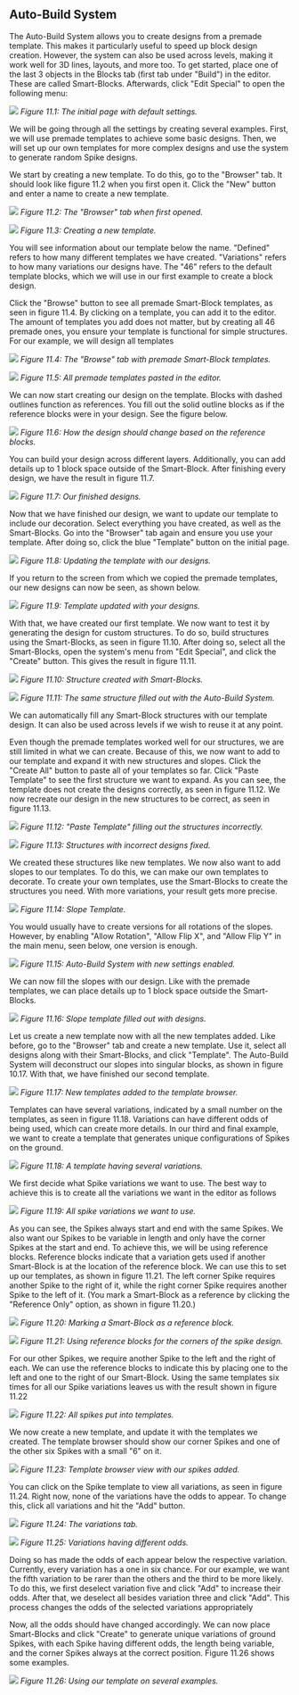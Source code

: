 ## Auto-Build System
The Auto-Build System allows you to create designs from a premade template. This makes it particularly useful to speed up block design creation. However, the system can also be used across levels, making it work well for 3D lines, layouts, and more too. To get started, place one of the last 3 objects in the Blocks tab (first tab under "Build") in the editor. These are called Smart-Blocks. Afterwards, click "Edit Special" to open the following menu:

![](https://guia.editorgd.xyz/assets/img/figures/190.png)
*Figure 11.1: The initial page with default settings.*<br>

We will be going through all the settings by creating several examples. First, we will use premade templates to achieve some basic designs. Then, we will set up our own templates for more complex designs and use the system to generate random Spike designs.

We start by creating a new template. To do this, go to the "Browser" tab. It should look like figure 11.2 when you first open it. Click the "New" button and enter a name to create a new template.

![](https://guia.editorgd.xyz/assets/img/figures/191.png)
*Figure 11.2: The "Browser" tab when first opened.*<br>

![](https://guia.editorgd.xyz/assets/img/figures/192.png)
*Figure 11.3: Creating a new template.*<br>

You will see information about our template below the name. "Defined" refers to how many different templates we have created. "Variations" refers to how many variations our designs have. The "46" refers to the default template blocks, which we will use in our first example to create a block design.

Click the "Browse" button to see all premade Smart-Block templates, as seen in figure 11.4. By clicking on a template, you can add it to the editor. The amount of templates you add does not matter, but by creating all 46 premade ones, you ensure your template is functional for simple structures. For our example, we will design all templates

![](https://guia.editorgd.xyz/assets/img/figures/193.png)
*Figure 11.4: The "Browse" tab with premade Smart-Block templates.*<br>

![](https://guia.editorgd.xyz/assets/img/figures/194.png)
*Figure 11.5: All premade templates pasted in the editor.*<br>

We can now start creating our design on the template. Blocks with dashed outlines function as references. You fill out the solid outline blocks as if the reference blocks were in your design. See the figure below.

![](https://guia.editorgd.xyz/assets/img/figures/195.png)
*Figure 11.6: How the design should change based on the reference blocks.*<br>

You can build your design across different layers. Additionally, you can add details up to 1 block space outside of the Smart-Block. After finishing every design, we have the result in figure 11.7.

![](https://guia.editorgd.xyz/assets/img/figures/196.png)
*Figure 11.7: Our finished designs.*<br>

Now that we have finished our design, we want to update our template to include our decoration. Select everything you have created, as well as the Smart-Blocks. Go into the "Browser" tab again and ensure you use your template. After doing so, click the blue "Template" button on the initial page.

![](https://guia.editorgd.xyz/assets/img/figures/197.png)
*Figure 11.8: Updating the template with our designs.*<br>

If you return to the screen from which we copied the premade templates, our new designs can now be seen, as shown below.

![](https://guia.editorgd.xyz/assets/img/figures/198.png)
*Figure 11.9: Template updated with your designs.*<br>

With that, we have created our first template. We now want to test it by generating the design for custom structures. To do so, build structures using the Smart-Blocks, as seen in figure 11.10. After doing so, select all the Smart-Blocks, open the system's menu from "Edit Special", and click the "Create" button. This gives the result in figure 11.11.

![](https://guia.editorgd.xyz/assets/img/figures/199.png)
*Figure 11.10: Structure created with Smart-Blocks.*<br>

![](https://guia.editorgd.xyz/assets/img/figures/200.png)
*Figure 11.11: The same structure filled out with the Auto-Build System.*<br>

We can automatically fill any Smart-Block structures with our template design. It can also be used across levels if we wish to reuse it at any point.

Even though the premade templates worked well for our structures, we are still limited in what we can create. Because of this, we now want to add to our template and expand it with new structures and slopes. Click the "Create All" button to paste all of your templates so far. Click "Paste Template" to see the first structure we want to expand. As you can see, the template does not create the designs correctly, as seen in figure 11.12. We now recreate our design in the new structures to be correct, as seen in figure 11.13.

![](https://guia.editorgd.xyz/assets/img/figures/201.png)
*Figure 11.12: "Paste Template" filling out the structures incorrectly.*<br>

![](https://guia.editorgd.xyz/assets/img/figures/202.png)
*Figure 11.13: Structures with incorrect designs fixed.*<br>

We created these structures like new templates. We now also want to add slopes to our templates. To do this, we can make our own templates to decorate. To create your own templates, use the Smart-Blocks to create the structures you need. With more variations, your result gets more precise.

![](https://guia.editorgd.xyz/assets/img/figures/203.png)
*Figure 11.14: Slope Template.*<br>

You would usually have to create versions for all rotations of the slopes. However, by enabling "Allow Rotation", "Allow Flip X", and "Allow Flip Y" in the main menu, seen below, one version is enough.

![](https://guia.editorgd.xyz/assets/img/figures/204.png)
*Figure 11.15: Auto-Build System with new settings enabled.*<br>

We can now fill the slopes with our design. Like with the premade templates, we can place details up to 1 block space outside the Smart-Blocks.

![](https://guia.editorgd.xyz/assets/img/figures/205.png)
*Figure 11.16: Slope template filled out with designs.*<br>

Let us create a new template now with all the new templates added. Like before, go to the "Browser" tab and create a new template. Use it, select all designs along with their Smart-Blocks, and click "Template". The Auto-Build System will deconstruct our slopes into singular blocks, as shown in figure 10.17. With that, we have finished our second template.

![](https://guia.editorgd.xyz/assets/img/figures/206.png)
*Figure 11.17: New templates added to the template browser.*<br>

Templates can have several variations, indicated by a small number on the templates, as seen in figure 11.18. Variations can have different odds of being used, which can create more details. In our third and final example, we want to create a template that generates unique configurations of Spikes on the ground.

![](https://guia.editorgd.xyz/assets/img/figures/207.png)
*Figure 11.18: A template having several variations.*<br>

We first decide what Spike variations we want to use. The best way to achieve this is to create all the variations we want in the editor as follows

![](https://guia.editorgd.xyz/assets/img/figures/208.png)
*Figure 11.19: All spike variations we want to use.*<br>

As you can see, the Spikes always start and end with the same Spikes. We also want our Spikes to be variable in length and only have the corner Spikes at the start and end. To achieve this, we will be using reference blocks. Reference blocks indicate that a variation gets used if another Smart-Block is at the location of the reference block. We can use this to set up our templates, as shown in figure 11.21. The left corner Spike requires another Spike to the right of it, while the right corner Spike requires another Spike to the left of it. (You mark a Smart-Block as a reference by clicking the "Reference Only" option, as shown in figure 11.20.)

![](https://guia.editorgd.xyz/assets/img/figures/209.png)
*Figure 11.20: Marking a Smart-Block as a reference block.*<br>

![](https://guia.editorgd.xyz/assets/img/figures/210.png)
*Figure 11.21: Using reference blocks for the corners of the spike design.*<br>

For our other Spikes, we require another Spike to the left and the right of each. We can use the reference blocks to indicate this by placing one to the left and one to the right of our Smart-Block. Using the same templates six times for all our Spike variations leaves us with the result shown in figure 11.22

![](https://guia.editorgd.xyz/assets/img/figures/211.png)
*Figure 11.22: All spikes put into templates.*<br>

We now create a new template, and update it with the templates we created. The template browser should show our corner Spikes and one of the other six Spikes with a small "6" on it.

![](https://guia.editorgd.xyz/assets/img/figures/212.png)
*Figure 11.23: Template browser view with our spikes added.*<br>

You can click on the Spike template to view all variations, as seen in figure 11.24. Right now, none of the variations have the odds to appear. To change this, click all variations and hit the "Add" button.

![](https://guia.editorgd.xyz/assets/img/figures/213.png)
*Figure 11.24: The variations tab.*<br>

![](https://guia.editorgd.xyz/assets/img/figures/214.png)
*Figure 11.25: Variations having different odds.*<br>

Doing so has made the odds of each appear below the respective variation. Currently, every variation has a one in six chance. For our example, we want the fifth variation to be rarer than the others and the third to be more likely. To do this, we first deselect variation five and click "Add" to increase their odds. After that, we deselect all besides variation three and click "Add". This process changes the odds of the selected variations appropriately

Now, all the odds should have changed accordingly. We can now place Smart-Blocks and click "Create" to generate unique variations of ground Spikes, with each Spike having different odds, the length being variable, and the corner Spikes always at the correct position. Figure 11.26 shows some examples.

![](https://guia.editorgd.xyz/assets/img/figures/215.png)
*Figure 11.26: Using our template on several examples.*<br>